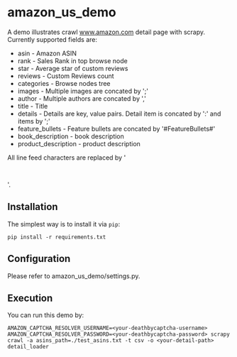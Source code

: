 amazon_us_demo
=====================

A demo illustrates crawl www.amazon.com detail page with scrapy. Currently supported fields are:
* asin - Amazon ASIN
* rank - Sales Rank in top browse node
* star - Average star of custom reviews
* reviews - Custom Reviews count
* categories - Browse nodes tree
* images - Multiple images are concated by ';'
* author - Multiple authors are concated by ','
* title - Title
* details - Details are key, value pairs. Detail item is concated by ':' and items by ';'
* feature_bullets - Feature bullets are concated by '#FeatureBullets#'
* book_description - book description
* product_description - product description

All line feed characters are replaced by '<pre><br /></pre>'.


Installation
-------------

The simplest way is to install it via `pip`:

    pip install -r requirements.txt


Configuration
-------------

Please refer to amazon_us_demo/settings.py.


Execution
-------------

You can run this demo by:

    AMAZON_CAPTCHA_RESOLVER_USERNAME=<your-deathbycaptcha-username> AMAZON_CAPTCHA_RESOLVER_PASSWORD=<your-deathbycaptcha-password> scrapy crawl -a asins_path=./test_asins.txt -t csv -o <your-detail-path> detail_loader
